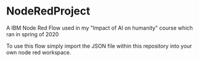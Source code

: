 # NodeRedProject
A IBM Node Red Flow used in my "Impact of AI on humanity" course which ran in spring of 2020

To use this flow simply import the JSON file within this repository into your own node red workspace. 
